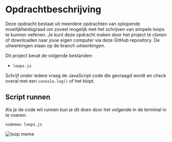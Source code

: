 # Opdrachtbeschrijving

Deze opdracht bestaat uit meerdere opdrachten van oplopende moeilijkheidsgraad om zoveel mogelijk met het schrijven van simpele loops te kunnen oefenen. Je kunt deze opdracht maken door het project te clonen of downloaden naar jouw eigen computer via deze GitHub repository. De uitwerkingen staan op de branch _uitwerkingen_.

Dit project bevat de volgende bestanden:

* `loops.js`

Schrijf onder iedere vraag de JavaScript code die gevraagd wordt en check overal met een `console.log()` of het klopt.

## Script runnen
Als je de code wil runnen kun je dit doen door het volgende in de terminal in te voeren:

```shell
nodemon loops.js
```

![loop meme](http://www.quickmeme.com/img/54/540c1f0a68918de905cadeb944fdea46c1f1fe9c8808512d88fe1866beae02ef.jpg)